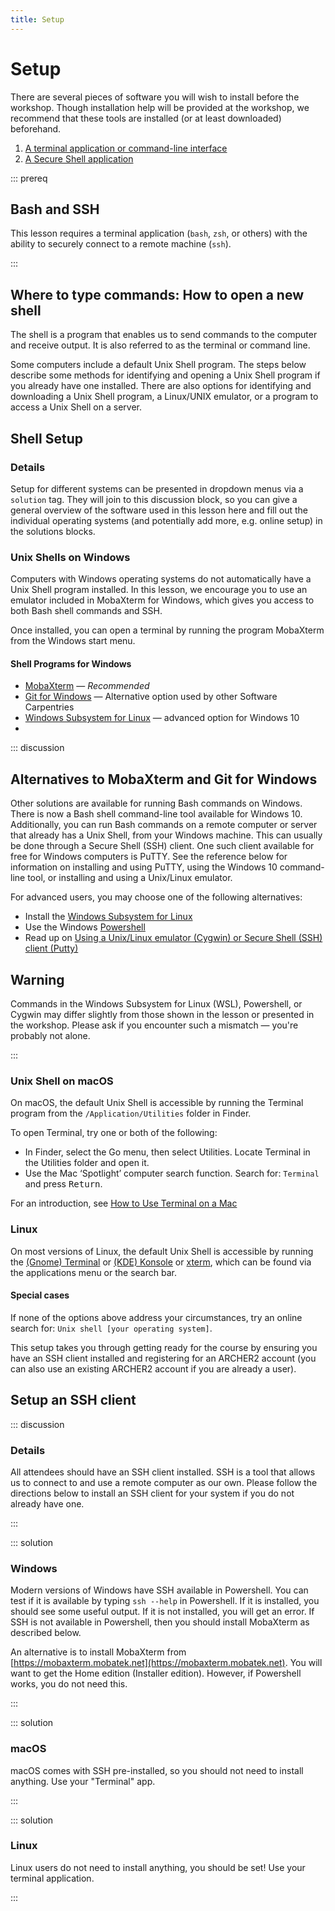 ```yaml
---
title: Setup
---
```


# Setup

There are several pieces of software you will wish to install before the
workshop. Though installation help will be provided at the workshop, we
recommend that these tools are installed (or at least downloaded) beforehand.
1. [A terminal application or command-line interface](#where-to-type-commands-how-to-open-a-new-shell)
2. [A Secure Shell application](#ssh-for-secure-connections)


::: prereq

## Bash and SSH

This lesson requires a terminal application (`bash`, `zsh`, or others) with
the ability to securely connect to a remote machine (`ssh`).

:::

## Where to type commands: How to open a new shell

The shell is a program that enables us to send commands to the computer and
receive output. It is also referred to as the terminal or command line.

Some computers include a default Unix Shell program. The steps below describe
some methods for identifying and opening a Unix Shell program if you already
have one installed. There are also options for identifying and downloading a
Unix Shell program, a Linux/UNIX emulator, or a program to access a Unix Shell
on a server.

## Shell Setup

### Details

Setup for different systems can be presented in dropdown menus via a `solution`
tag. They will join to this discussion block, so you can give a general overview
of the software used in this lesson here and fill out the individual operating
systems (and potentially add more, e.g. online setup) in the solutions blocks.

### Unix Shells on Windows

Computers with Windows operating systems do not automatically have a Unix Shell
program installed. In this lesson, we encourage you to use an emulator included
in MobaXterm for Windows, which gives you access to both Bash shell commands and SSH.

Once installed, you can open a terminal by running the program MobaXterm from
the Windows start menu.

#### Shell Programs for Windows

- [MobaXterm](https://mobaxterm.mobatek.net/download-home-edition.html) &mdash; *Recommended*
- [Git for Windows](https://gitforwindows.org/) &mdash; Alternative option used by other Software Carpentries
- [Windows Subsystem for Linux](https://docs.microsoft.com/en-us/windows/wsl/install-win10) &mdash; advanced option for Windows 10
- 

::: discussion
## Alternatives to MobaXterm and Git for Windows 
Other solutions are available for running Bash commands on Windows. There is
now a Bash shell command-line tool available for Windows 10. Additionally,
you can run Bash commands on a remote computer or server that already has a
Unix Shell, from your Windows machine. This can usually be done through a
Secure Shell (SSH) client. One such client available for free for Windows
computers is PuTTY. See the reference below for information on installing and
using PuTTY, using the Windows 10 command-line tool, or installing and using
a Unix/Linux emulator.

For advanced users, you may choose one of the following alternatives: 

 * Install the [Windows Subsystem for   Linux](https://docs.microsoft.com/en-us/windows/wsl/install-win10)
 * Use the Windows [Powershell](https://docs.microsoft.com/en-us/powershell/scripting/learn/remoting/ssh-remoting-in-powershell-core?view=powershell-7)
 * Read up on [Using a Unix/Linux emulator (Cygwin) or Secure Shell (SSH) client (Putty)](https://faculty.smu.edu/reynolds/unixtut/windows.html)


## Warning

Commands in the Windows Subsystem for Linux (WSL), Powershell, or Cygwin
may differ slightly from those shown in the lesson or presented in the
workshop. Please ask if you encounter such a mismatch &mdash; you're
probably not alone.

:::



### Unix Shell on macOS

On macOS, the default Unix Shell is accessible by running the Terminal program
from the `/Application/Utilities` folder in Finder.

To open Terminal, try one or both of the following:

* In Finder, select the Go menu, then select Utilities. Locate Terminal in the
  Utilities folder and open it.
* Use the Mac ‘Spotlight’ computer search function. Search for: `Terminal` and
  press <kbd>Return</kbd>.

For an introduction, see [How to Use Terminal on a Mac](
https://www.macworld.co.uk/feature/mac-software/how-use-terminal-on-mac-3608274/)




### Linux

On most versions of Linux, the default Unix Shell is accessible by running the
[(Gnome) Terminal](https://help.gnome.org/users/gnome-terminal/stable/) or
[(KDE) Konsole](https://konsole.kde.org/) or
[xterm](https://en.wikipedia.org/wiki/Xterm), which can be found via the
applications menu or the search bar.

#### Special cases

If none of the options above address your circumstances, try an online search
for: `Unix shell [your operating system]`.

This setup takes you through getting ready for the course by ensuring you have an SSH client installed
and registering for an ARCHER2 account (you can also use an existing ARCHER2 account if you are already
a user).


## Setup an SSH client

::: discussion

### Details

All attendees should have an SSH client installed.
SSH is a tool that allows us to connect to and use a remote computer as our own.
Please follow the directions below to install an SSH client for your system if you do not 
already have one.

:::

::: solution

### Windows

Modern versions of Windows have SSH available in Powershell. You can test if it is available by typing `ssh --help` in Powershell. If it is
installed, you should see some useful output. If it is not installed, you will get an error. If SSH is not available in Powershell, then
you should install MobaXterm as described below.

An alternative is to install MobaXterm from [https://mobaxterm.mobatek.net](https://mobaxterm.mobatek.net). You will want to get the Home edition (Installer edition). However, if Powershell works, you do not need this.

:::

::: solution

### macOS

macOS comes with SSH pre-installed, so you should not need to install anything. Use your "Terminal" app.

:::

::: solution
### Linux

Linux users do not need to install anything, you should be set! Use your terminal application.

:::
